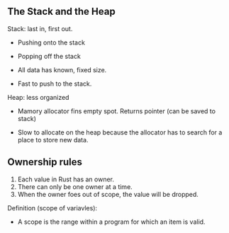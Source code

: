 ## The Stack and the Heap

Stack: last in, first out. 

- Pushing onto the stack
- Popping off the stack
- All data has known, fixed size.

- Fast to push to the stack.


Heap: less organized

- Mamory allocator fins empty spot. Returns pointer (can be saved to stack)

- Slow to allocate on the heap because the allocator has to search for a place to store new data.


## Ownership rules

1. Each value in Rust has an owner.
2. There can only be one owner at a time.
3. When the owner foes out of scope, the value will be dropped.

Definition (scope of variavles):
- A scope is the range within a program for which an item is valid.
